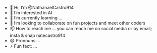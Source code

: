 - 👋 Hi, I’m @NathanaelCastro914
- 👀 I’m interested in AI
- 🌱 I’m currently learning ...
- 💞️ I’m looking to collaborate on fun projects and meet other coders
- 📫 How to reach me ... you can reach me on social media or by email; insta & snap natecastro914
- 😄 Pronouns: ...
- ⚡ Fun fact: ...

<!---
NathanaelCastro914/NathanaelCastro914 is a ✨ special ✨ repository because its `README.md` (this file) appears on your GitHub profile.
You can click the Preview link to take a look at your changes.
--->
